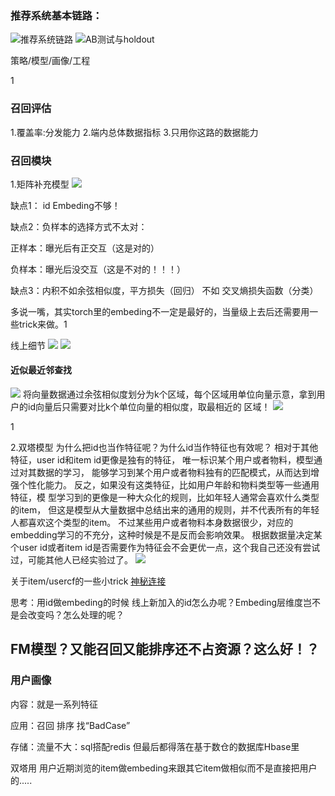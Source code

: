 






### 推荐系统基本链路：
![推荐系统链路](notes/推荐系统链路.png)
![AB测试与holdout](notes/AB测试与holdout.png)


策略/模型/画像/工程

1
### 召回评估
1.覆盖率:分发能力
2.端内总体数据指标
3.只用你这路的数据能力


### 召回模块
1.矩阵补充模型
![](notes/矩阵补充模型.png)

缺点1： id Embeding不够！

缺点2：负样本的选择方式不太对：

正样本：曝光后有正交互（这是对的）

负样本：曝光后没交互（这是不对的！！！）

缺点3：内积不如余弦相似度，平方损失（回归）  不如  交叉熵损失函数（分类）

多说一嘴，其实torch里的embeding不一定是最好的，当量级上去后还需要用一些trick来做。1

线上细节
![](notes/矩阵补充2.png)
![](notes/矩阵补充3.png)

#### 近似最近邻查找
![](notes/近似最近邻.png)
将向量数据通过余弦相似度划分为k个区域，每个区域用单位向量示意，拿到用户的id向量后只需要对比k个单位向量的相似度，取最相近的
区域！
![](notes/近似最近邻1.png)



1

2.双塔模型
为什么把id也当作特征呢？为什么id当作特征也有效呢？
相对于其他特征，user id和item id更像是独有的特征，
唯一标识某个用户或者物料，模型通过对其数据的学习，
能够学习到某个用户或者物料独有的匹配模式，从而达到增强个性化能力。
反之，如果没有这类特征，比如用户年龄和物料类型等一些通用特征，模
型学习到的更像是一种大众化的规则，比如年轻人通常会喜欢什么类型的item，
但这是模型从大量数据中总结出来的通用的规则，并不代表所有的年轻人都喜欢这个类型的item。
不过某些用户或者物料本身数据很少，对应的embedding学习的不充分，这种时候是不是反而会影响效果。
根据数据量决定某个user id或者item id是否需要作为特征会不会更优一点，这个我自己还没有尝试过，可能其他人已经实验过了。
![](notes/双塔.png)




关于item/usercf的一些小trick
[神秘连接](https://pytorch.org/tutorials/)


思考：用id做embeding的时候 线上新加入的id怎么办呢？Embeding层维度岂不是会改变吗？怎么处理的呢？


## FM模型？又能召回又能排序还不占资源？这么好！？


### 用户画像
内容：就是一系列特征

应用：召回 排序 找“BadCase”

存储：流量不大：sql搭配redis 但最后都得落在基于数仓的数据库Hbase里

双塔用 用户近期浏览的item做embeding来跟其它item做相似而不是直接把用户的.....











